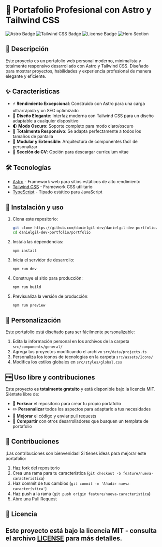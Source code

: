 
# 🚀 Portafolio Profesional con Astro y Tailwind CSS
![Astro Badge](https://img.shields.io/badge/Astro-5.11.0-BC52EE?style=for-the-badge&logo=astro&logoColor=white)
![Tailwind CSS Badge](https://img.shields.io/badge/Tailwind_CSS-3.4.1-38B2AC?style=for-the-badge&logo=tailwind-css&logoColor=white)
![License Badge](https://img.shields.io/badge/License-MIT-green?style=for-the-badge)
![Hero Section](/danielgil-dev-portfolio/portfolio/src/assets/images/HeroSection.png)

## 🌟 Descripción

Este proyecto es un portafolio web personal moderno, minimalista y totalmente responsivo desarrollado con Astro y Tailwind CSS. Diseñado para mostrar proyectos, habilidades y experiencia profesional de manera elegante y eficiente.

## ✨ Características

- ⚡ **Rendimiento Excepcional**: Construido con Astro para una carga ultrarrápida y un SEO optimizado
- 🎨 **Diseño Elegante**: Interfaz moderna con Tailwind CSS para un diseño adaptable a cualquier dispositivo
- 🌓 **Modo Oscuro**: Soporte completo para modo claro/oscuro
- 📱 **Totalmente Responsivo**: Se adapta perfectamente a todos los tamaños de pantalla
- 🧩 **Modular y Extensible**: Arquitectura de componentes fácil de personalizar
- 📄 **Sección de CV**: Opción para descargar curriculum vitae

## 🛠️ Tecnologías

- [Astro](https://astro.build/) - Framework web para sitios estáticos de alto rendimiento
- [Tailwind CSS](https://tailwindcss.com/) - Framework CSS utilitario
- [TypeScript](https://www.typescriptlang.org/) - Tipado estático para JavaScript

## 🚀 Instalación y uso

1. Clona este repositorio:
   ```bash
   git clone https://github.com/danielgil-dev/danielgil-dev-portfolio.git
   cd danielgil-dev-portfolio/portfolio
   ```

2. Instala las dependencias:
   ```bash
   npm install
   ```

3. Inicia el servidor de desarrollo:
   ```bash
   npm run dev
   ```

4. Construye el sitio para producción:
   ```bash
   npm run build
   ```

5. Previsualiza la versión de producción:
   ```bash
   npm run preview
   ```

## 📝 Personalización

Este portafolio está diseñado para ser fácilmente personalizable:

1. Edita la información personal en los archivos de la carpeta `src/components/general/`
2. Agrega tus proyectos modificando el archivo `src/data/projects.ts`
3. Personaliza los íconos de tecnologías en la carpeta `src/assets/Icons/`
4. Modifica los estilos globales en `src/styles/global.css`

## 🆓 Uso libre y contribuciones

Este proyecto es **totalmente gratuito** y está disponible bajo la licencia MIT. Siéntete libre de:

- 🔄 **Forkear** el repositorio para crear tu propio portafolio
- ✏️ **Personalizar** todos los aspectos para adaptarlo a tus necesidades
- 🔧 **Mejorar** el código y enviar pull requests
- 🌟 **Compartir** con otros desarrolladores que busquen un template de portafolio

## 🤝 Contribuciones

¡Las contribuciones son bienvenidas! Si tienes ideas para mejorar este portafolio:

1. Haz fork del repositorio
2. Crea una rama para tu característica (`git checkout -b feature/nueva-caracteristica`)
3. Haz commit de tus cambios (`git commit -m 'Añadir nueva característica'`)
4. Haz push a la rama (`git push origin feature/nueva-caracteristica`)
5. Abre una Pull Request

## 📜 Licencia

Este proyecto está bajo la licencia MIT - consulta el archivo [LICENSE](LICENSE) para más detalles.
---
